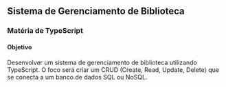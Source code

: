 ## Sistema de Gerenciamento de Biblioteca
### Matéria de TypeScript
#### Objetivo
Desenvolver um sistema de gerenciamento de biblioteca utilizando TypeScript. O foco será criar um CRUD (Create, Read, Update, Delete) que se conecta a um banco de dados SQL ou NoSQL.
